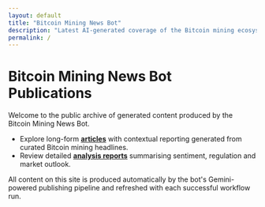 ```yaml
---
layout: default
title: "Bitcoin Mining News Bot"
description: "Latest AI-generated coverage of the Bitcoin mining ecosystem."
permalink: /
---
```


# Bitcoin Mining News Bot Publications

Welcome to the public archive of generated content produced by the Bitcoin Mining News Bot.

- Explore long-form **[articles](./articles/)** with contextual reporting generated from curated Bitcoin mining headlines.
- Review detailed **[analysis reports](./reports/)** summarising sentiment, regulation and market outlook.

All content on this site is produced automatically by the bot's Gemini-powered publishing pipeline and refreshed with each successful workflow run.
